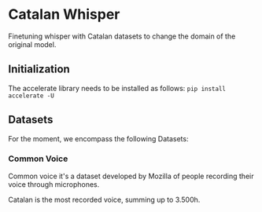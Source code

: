 # Catalan Whisper 
Finetuning whisper with Catalan datasets to change the domain of the original model.

## Initialization

The accelerate library needs to be installed as follows:
```pip install accelerate -U```

## Datasets
For the moment, we encompass the following Datasets:

### Common Voice
Common voice it's a dataset developed by Mozilla of people recording their voice through microphones. 

Catalan is the most recorded voice, summing up to 3.500h.
